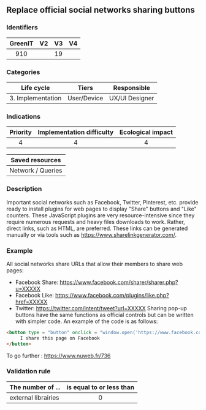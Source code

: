 ## Replace official social networks sharing buttons 

### Identifiers

| GreenIT |  V2  |  V3  |  V4  |
|:-------:|:----:|:----:|:----:|
|   910   |   | 19  |      |

### Categories

| Life cycle |  Tiers  |  Responsible  |
|:---------:|:----:|:----:|
| 3. Implementation | User/Device | UX/UI Designer |

### Indications

| Priority |      Implementation difficulty       |  Ecological impact    |
|:-------------------:|:-------------------------:|:---------------------:|
| 4 | 4 | 4 |

|Saved resources                                    |
|:----------------------------------------------------------:|
|  Network / Queries  |

### Description

Important social networks such as Facebook, Twitter, Pinterest, etc. provide ready to install plugins for web pages
to display "Share" buttons and "Like" counters. These JavaScript plugins are very resource-intensive since they require numerous requests and heavy files downloads to work. Rather, direct links, such as HTML, are preferred.
These links can be generated manually or via tools such as https://www.sharelinkgenerator.com/.

### Example

All social networks share URLs that allow their members to share web pages:
  - Facebook Share: https://www.facebook.com/sharer/sharer.php?u=XXXXX
  - Facebook Like: https://www.facebook.com/plugins/like.php?href=XXXXX
  - Twitter: https://twitter.com/intent/tweet?url=XXXXX
Sharing pop-up buttons have the same functions as official controls but can be written with simpler code. An example of the code is as follows: 
 
```html
<button type = "button" onclick = "window.open('https://www.facebook.com/sharer/sharer.php?u=XXXXX', '', 'menubar=no, toolbar=no, resizable= yes, scrollbars=yes, height=500, width=700')">
     I share this page on Facebook
</button>
```
To go further :
https://www.nuweb.fr/736



### Validation rule

| The number of ...     | is equal to or less than   | 
|-------------------|:-------------------------:|
| external librairies  | 0  |
